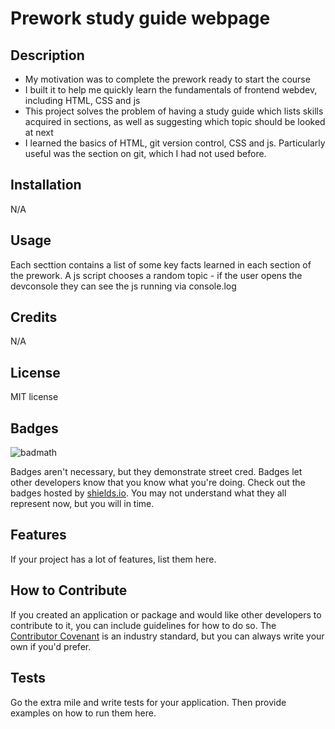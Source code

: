 # Prework study guide webpage

## Description

- My motivation was to complete the prework ready to start the course
- I built it to help me quickly learn the fundamentals of frontend webdev, including HTML, CSS and js
- This project solves the problem of having a study guide which lists skills acquired in sections, as well as suggesting which topic should be looked at next
- I learned the basics of HTML, git version control, CSS and js. Particularly useful was the section on git, which I had not used before.


## Installation

N/A

## Usage
Each secttion contains a list of some key facts learned in each section of the prework. A js script chooses a random topic - if the user opens the devconsole they can see the js running via console.log

## Credits

N/A

## License

MIT license

## Badges

![badmath](https://img.shields.io/github/languages/top/nielsenjared/badmath)

Badges aren't necessary, but they demonstrate street cred. Badges let other developers know that you know what you're doing. Check out the badges hosted by [shields.io](https://shields.io/). You may not understand what they all represent now, but you will in time.

## Features

If your project has a lot of features, list them here.

## How to Contribute

If you created an application or package and would like other developers to contribute to it, you can include guidelines for how to do so. The [Contributor Covenant](https://www.contributor-covenant.org/) is an industry standard, but you can always write your own if you'd prefer.

## Tests

Go the extra mile and write tests for your application. Then provide examples on how to run them here.